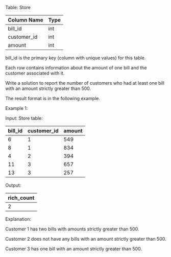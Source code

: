 Table: Store

| Column Name | Type |
|-------------|------|
| bill_id     | int  |
| customer_id | int  |
| amount      | int  |

bill_id is the primary key (column with unique values) for this table.

Each row contains information about the amount of one bill and the customer associated with it.
 
Write a solution to report the number of customers who had at least one bill with an amount strictly greater than 500.

The result format is in the following example.

Example 1:

Input: 
Store table:

| bill_id | customer_id | amount |
|---------|-------------|--------|
| 6       | 1           | 549    |
| 8       | 1           | 834    |
| 4       | 2           | 394    |
| 11      | 3           | 657    |
| 13      | 3           | 257    |

Output: 

| rich_count |
|------------|
| 2          |

Explanation: 

Customer 1 has two bills with amounts strictly greater than 500.

Customer 2 does not have any bills with an amount strictly greater than 500.

Customer 3 has one bill with an amount strictly greater than 500.
